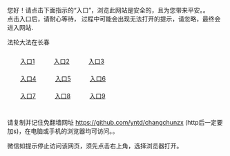您好！请点击下面指示的“入口”，浏览此网站是安全的，且为您带来平安。。 <br/>
点击入口后，请耐心等待， 过程中可能会出现无法打开的提示，请忽略，最终会进入网站. </br>

法轮大法在长春<br/>
<div style="padding:10px"><a style="margin:20px" target="_blank" href="https://dpbxfdjqxajcq.cloudfront.net/2Qpsp?lyohrg" id="ccLink1" rel="nofollow">入口1</a> <a target="_blank" style="margin:20px" href="https://d35ca56e0f943t.cloudfront.net/2Qpsp?uayylz" id="ccLink2" rel="nofollow">入口2</a> <a style="margin:20px" target="_blank" href="https://d2vhabvs5oksb3.cloudfront.net/2Qpsp?npurdtk" id="ccLink3" rel="nofollow">入口3</a></div>

<div style="padding:10px" ><a style="margin:20px" target="_blank" href="https://dpbxfdjqxajcq.cloudfront.net/2Qpsp?lyohrg" id="ccLink4" rel="nofollow">入口4</a> <a style="margin:20px" href="https://d35ca56e0f943t.cloudfront.net/2Qpsp?uayylz" target="_blank" id="ccLink5" rel="nofollow">入口5</a> <a style="margin:20px" href="https://d2vhabvs5oksb3.cloudfront.net/2Qpsp?npurdtk" target="_blank" id="ccLink6" rel="nofollow">入口6</a></div>

<div style="padding:10px"><a style="margin:20px" target="_blank" href="https://dpbxfdjqxajcq.cloudfront.net/2Qpsp?lyohrg" id="ccLink7" rel="nofollow">入口7</a> <a style="margin:20px" href="https://d35ca56e0f943t.cloudfront.net/2Qpsp?uayylz" target="_blank" id="ccLink8" rel="nofollow">入口8</a> <a style="margin:20px" target="_blank" href="https://d2vhabvs5oksb3.cloudfront.net/2Qpsp?npurdtk" id="ccLink9" rel="nofollow">入口9</a></div>

<br/>



请复制并记住免翻墙网址 https://github.com/yntd/changchunzx (http后一定要加s)，在电脑或手机的浏览器均可访问。。<br/>

微信如提示停止访问该网页，须先点击右上角，选择浏览器打开。
